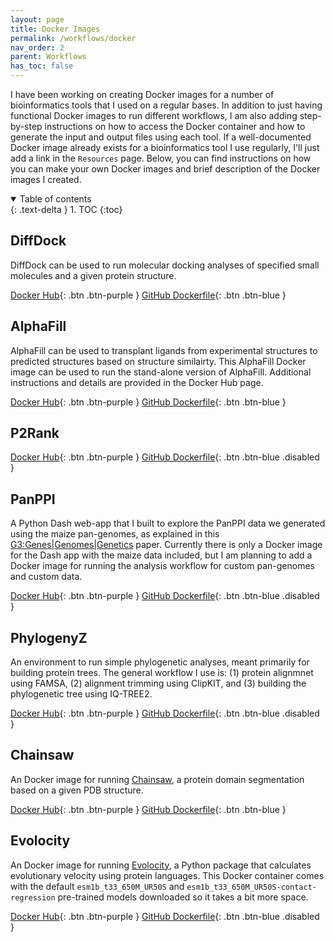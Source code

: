 ```yaml
---
layout: page
title: Docker Images
permalink: /workflows/docker
nav_order: 2
parent: Workflows
has_toc: false
---
```


I have been working on creating Docker images for a number of bioinformatics tools that I used on a regular bases. In addition to just having functional Docker images to run different workflows, I am also adding step-by-step instructions on how to access the Docker container and how to generate the input and output files using each tool. If a well-documented Docker image already exists for a bioinformatics tool I use regularly, I'll just add a link in the `Resources` page. Below, you can find instructions on how you can make your own Docker images and brief description of the Docker images I created. 

<details open markdown="block">
  <summary>
    Table of contents
  </summary>
  {: .text-delta }
1. TOC
{:toc}
</details>

## DiffDock

DiffDock can be used to run molecular docking analyses of specified small molecules and a given protein structure. 

[Docker Hub](https://hub.docker.com/r/externelly/diffdock){: .btn .btn-purple }
[GitHub Dockerfile](https://github.com/eporetsky/workflows/blob/main/Docker/DiffDock/Dockerfile){: .btn .btn-blue }

## AlphaFill

AlphaFill can be used to transplant ligands from experimental structures to predicted structures based on structure similairty. This AlphaFill Docker image can be used to run the stand-alone version of AlphaFill. Additional instructions and details are provided in the Docker Hub page.

[Docker Hub](https://hub.docker.com/r/externelly/alphafill){: .btn .btn-purple }
[GitHub Dockerfile](https://github.com/eporetsky/workflows/blob/main/Docker/AlphaFill/Dockerfile){: .btn .btn-blue }

## P2Rank

[Docker Hub](https://hub.docker.com/r/externelly/p2rank){: .btn .btn-purple }
[GitHub Dockerfile](){: .btn .btn-blue  .disabled }

## PanPPI

A Python Dash web-app that I built to explore the PanPPI data we generated using the maize pan-genomes, as explained in this [G3:Genes\|Genomes\|Genetics](https://academic.oup.com/g3journal/advance-article/doi/10.1093/g3journal/jkae059/7630293) paper. Currently there is only a Docker image for the Dash app with the maize data included, but I am planning to add a Docker image for running the analysis workflow for custom pan-genomes and custom data.

[Docker Hub](https://hub.docker.com/r/externelly/panppi){: .btn .btn-purple }
[GitHub Dockerfile](){: .btn .btn-blue  .disabled }

## PhylogenyZ

An environment to run simple phylogenetic analyses, meant primarily for building protein trees. The general workflow I use is: (1) protein alignmnet using FAMSA, (2) alignment trimming using ClipKIT, and (3) building the phylogenetic tree using IQ-TREE2.

[Docker Hub](https://hub.docker.com/r/externelly/phylogenyz){: .btn .btn-purple }
[GitHub Dockerfile](){: .btn .btn-blue  .disabled }

## Chainsaw

An Docker image for running [Chainsaw](https://github.com/JudeWells/chainsaw), a protein domain segmentation based on a given PDB structure. 

[Docker Hub](https://hub.docker.com/r/externelly/chainsaw){: .btn .btn-purple }
[GitHub Dockerfile](https://github.com/eporetsky/workflows/blob/main/Docker/Chainsaw/Dockerfile){: .btn .btn-blue }

## Evolocity

An Docker image for running [Evolocity](https://github.com/brianhie/evolocity), a Python package that calculates evolutionary velocity using protein languages. This Docker container comes with the default `esm1b_t33_650M_UR50S` and `esm1b_t33_650M_UR50S-contact-regression` pre-trained models downloaded so it takes a bit more space.

[Docker Hub](https://hub.docker.com/repository/docker/externelly/evolocity/general){: .btn .btn-purple }
[GitHub Dockerfile](){: .btn .btn-blue  .disabled }